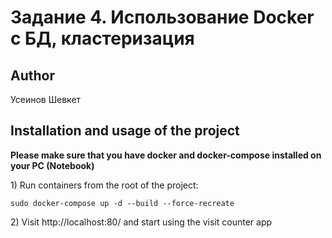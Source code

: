 # Задание 4. Использование Docker с БД, кластеризация

## Author

Усеинов Шевкет


## Installation and usage of the project

**Please make sure that you have docker and docker-compose installed on your PC (Notebook)**

1\) Run containers from the root of the project:

```dotenv
sudo docker-compose up -d --build --force-recreate
```

2\) Visit http://localhost:80/ and start using the visit counter app

